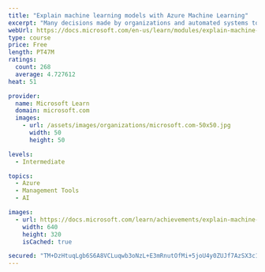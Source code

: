 ```yaml
---
title: "Explain machine learning models with Azure Machine Learning"
excerpt: "Many decisions made by organizations and automated systems today are based on predictions made by machine learning models. It's increasingly important to be able to understand the factors that influence the predictions models make."
webUrl: https://docs.microsoft.com/en-us/learn/modules/explain-machine-learning-models-with-azure-machine-learning/
type: course
price: Free
length: PT47M
ratings:
  count: 268
  average: 4.727612
heat: 51

provider:
  name: Microsoft Learn
  domain: microsoft.com
  images:
    - url: /assets/images/organizations/microsoft.com-50x50.jpg
      width: 50
      height: 50

levels:
  - Intermediate

topics:
  - Azure
  - Management Tools
  - AI

images:
  - url: https://docs.microsoft.com/learn/achievements/explain-machine-learning-models-with-azure-machine-learning-social.png
    width: 640
    height: 320
    isCached: true

secured: "TM+DzHtuqLgb6S6A8VCLuqwb3oNzL+E3mRnutOfMi+5joU4y0ZUJf7AzSX3c1IO2fQx1nkN72a8HJ8a+DJaWd1Eb3qQyQwHcgfCxXHF5vO0AbiBOn+cPaA5H3rWmERI/DnTdeEJF/Cpj6ggCJxsiuRiziO7q/VOD0Ui2C36dIq2A/pIMvVpRkdAMCwiC5HnWswlrOEubLAjN7apJAFgS3zbLLK1r5VGY4Ehd9pB/2KtZLG/ATX223XUU3u0d5Lm2Y4BDE2/3v+NNt//KWgy8cI7gIDlTkMd8yat+cTpOgmO21FNQrzSXnOzwUi/gQzHPO4wGTQ4EkMhlerQSW9IFjF48LA1xV9z6CwPsc+zek8gaH7mWHY2qcWsd+pzK0B8gwGUUTzYz8ZGoz2SL8zQGPQq8etZTLLFhJOsEDKTkhWY=;yX9aEErFtSeSFknUYrg4Eg=="
---
```


